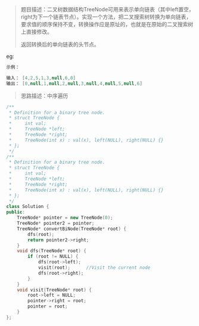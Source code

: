 > 题目描述：二叉树数据结构TreeNode可用来表示单向链表（其中left置空，right为下一个链表节点）。实现一个方法，把二叉搜索树转换为单向链表，要求值的顺序保持不变，转换操作应是原址的，也就是在原始的二叉搜索树上直接修改。
>
> 返回转换后的单向链表的头节点。
>

eg:

```java
示例：

输入： [4,2,5,1,3,null,6,0]
输出： [0,null,1,null,2,null,3,null,4,null,5,null,6]
```

> 思路描述：中序遍历
>

```C++
/**
 * Definition for a binary tree node.
 * struct TreeNode {
 *     int val;
 *     TreeNode *left;
 *     TreeNode *right;
 *     TreeNode(int x) : val(x), left(NULL), right(NULL) {}
 * };
 */
/**
 * Definition for a binary tree node.
 * struct TreeNode {
 *     int val;
 *     TreeNode *left;
 *     TreeNode *right;
 *     TreeNode(int x) : val(x), left(NULL), right(NULL) {}
 * };
 */
class Solution {
public:
    TreeNode* pointer = new TreeNode(0);
    TreeNode* pointer2 = pointer;
    TreeNode* convertBiNode(TreeNode* root) {
        dfs(root);
        return pointer2->right;
    }
    void dfs(TreeNode* root) {
        if (root != NULL) {
            dfs(root->left);
            visit(root);      //Visit the current node
            dfs(root->right);
        }
    }
    void visit(TreeNode* root) {
        root->left = NULL;
        pointer->right = root;
        pointer = root;
    }
};
```

